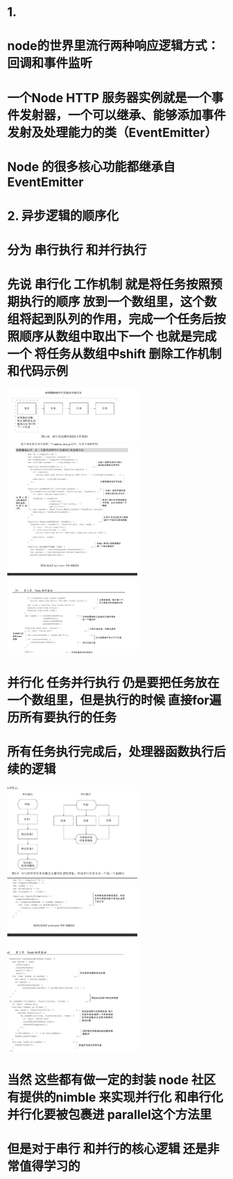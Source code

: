 <!--
 * @Author: your name
 * @Date: 2020-05-12 11:27:10
 * @LastEditTime: 2020-06-01 11:21:19
 * @LastEditors: Please set LastEditors
 * @Description: In User Settings Edit
 * @FilePath: /learn_node/node_readme/1.一步编程技术.md
 -->

# 1.
# node的世界里流行两种响应逻辑方式： 回调和事件监听
# 一个Node HTTP 服务器实例就是一个事件发射器，一个可以继承、能够添加事件发射及处理能力的类（EventEmitter）
# Node 的很多核心功能都继承自EventEmitter

# 2. 异步逻辑的顺序化
# 分为 串行执行 和并行执行

# 先说 串行化 工作机制 就是将任务按照预期执行的顺序 放到一个数组里，这个数组将起到队列的作用，完成一个任务后按照顺序从数组中取出下一个 也就是完成一个 将任务从数组中shift 删除工作机制和代码示例
<img src="./串行化工组机制.png" width="300px;"/>
<img src="./串行化代码示例.png" width="300px;"/>

# 并行化 任务并行执行 仍是要把任务放在一个数组里，但是执行的时候 直接for遍历所有要执行的任务
# 所有任务执行完成后，处理器函数执行后续的逻辑
<img src="./并行化工作机制.png" width="300px;"/>
<img src="./并行化代码示例.png" width="300px;"/>

# 当然 这些都有做一定的封装 node 社区有提供的nimble 来实现并行化 和串行化 并行化要被包裹进 parallel这个方法里

# 但是对于串行 和并行的核心逻辑 还是非常值得学习的